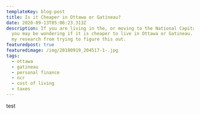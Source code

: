 ```yaml
---
templateKey: blog-post
title: Is it Cheaper in Ottawa or Gatineau?
date: 2020-09-13T05:06:23.313Z
description: If you are living in the, or moving to the National Capital Region,
  you may be wondering if it is cheaper to live in Ottawa or Gatineau. Here is
  my research from trying to figure this out.
featuredpost: true
featuredimage: /img/20180919_204517-1-.jpg
tags:
  - ottawa
  - gatineau
  - personal finance
  - ncr
  - cost of living
  - taxes
---
```

test